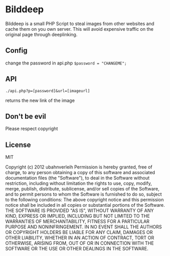 # Bilddeep
Bilddeep is a small PHP Script to steal images from other websites and cache them on you own server. This will avoid expensive traffic on the original page through deeplinking.

## Config

change the password in api.php
`$password = "CHANGEME";`

## API
`./api.php?p=[password]&url=[imageurl]`

returns the new link of the image

## Don't be evil

Please respect copyright

## License

MIT

Copyright (c) 2012 ubahnverleih
Permission is hereby granted, free of charge, to any person obtaining a copy of this software and associated documentation files (the "Software"), to deal in the Software without restriction, including without limitation the rights to use, copy, modify, merge, publish, distribute, sublicense, and/or sell copies of the Software, and to permit persons to whom the Software is furnished to do so, subject to the following conditions:
The above copyright notice and this permission notice shall be included in all copies or substantial portions of the Software.
THE SOFTWARE IS PROVIDED "AS IS", WITHOUT WARRANTY OF ANY KIND, EXPRESS OR IMPLIED, INCLUDING BUT NOT LIMITED TO THE WARRANTIES OF MERCHANTABILITY, FITNESS FOR A PARTICULAR PURPOSE AND NONINFRINGEMENT. IN NO EVENT SHALL THE AUTHORS OR COPYRIGHT HOLDERS BE LIABLE FOR ANY CLAIM, DAMAGES OR OTHER LIABILITY, WHETHER IN AN ACTION OF CONTRACT, TORT OR OTHERWISE, ARISING FROM, OUT OF OR IN CONNECTION WITH THE SOFTWARE OR THE USE OR OTHER DEALINGS IN THE SOFTWARE.